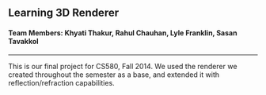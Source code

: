 ## Learning 3D Renderer

#### Team Members: Khyati Thakur, Rahul Chauhan, Lyle Franklin, Sasan Tavakkol
---
This is our final project for CS580, Fall 2014. We used the renderer we created throughout the semester as a base, and extended it with reflection/refraction capabilities.